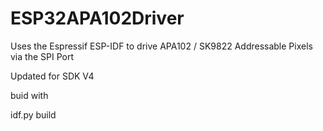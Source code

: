 # ESP32APA102Driver
Uses the Espressif ESP-IDF to drive APA102 / SK9822 Addressable Pixels via the SPI Port

Updated for SDK V4

buid with 

idf.py build
